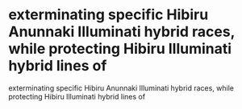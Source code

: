 # exterminating specific Hibiru Anunnaki Illuminati hybrid races, while protecting Hibiru Illuminati hybrid lines of

exterminating specific Hibiru Anunnaki Illuminati hybrid races, while protecting Hibiru Illuminati hybrid lines of